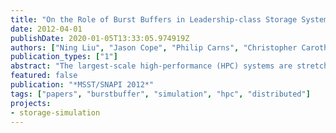 ```yaml
---
title: "On the Role of Burst Buffers in Leadership-class Storage Systems"
date: 2012-04-01
publishDate: 2020-01-05T13:33:05.974919Z
authors: ["Ning Liu", "Jason Cope", "Philip Carns", "Christopher Carothers", "Robert Ross", "Gary Grider", "Adam Crume", "Carlos Maltzahn"]
publication_types: ["1"]
abstract: "The largest-scale high-performance (HPC) systems are stretching parallel file systems to their limits in terms of aggregate bandwidth and numbers of clients. To further sustain the scalability of these file systems, researchers and HPC storage architects are exploring various storage system designs. One proposed storage system design integrates a tier of solid-state burst buffers into the storage system to absorb application I/O requests. In this paper, we simulate and explore this storage system design for use by large-scale HPC systems. First, we examine application I/O patterns on an existing large-scale HPC system to identify common burst patterns. Next, we describe enhancements to the CODES storage system simulator to enable our burst buffer simulations. These enhancements include the integration of a burst buffer model into the I/O forwarding layer of the simulator, the development of an I/O kernel description language and interpreter, the development of a suite of I/O kernels that are derived from observed I/O patterns, and fidelity improvements to the CODES models. We evaluate the I/O performance for a set of multiapplication I/O workloads and burst buffer configurations. We show that burst buffers can accelerate the application perceived throughput to the external storage system and can reduce the amount of external storage bandwidth required to meet a desired application perceived throughput goal."
featured: false
publication: "*MSST/SNAPI 2012*"
tags: ["papers", "burstbuffer", "simulation", "hpc", "distributed"]
projects:
- storage-simulation
---
```



